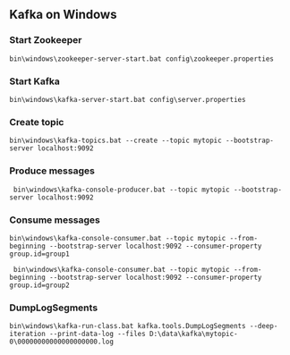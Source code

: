 ##  Kafka on Windows

### Start Zookeeper
```console
bin\windows\zookeeper-server-start.bat config\zookeeper.properties
```
### Start Kafka
```console
bin\windows\kafka-server-start.bat config\server.properties
```
### Create topic
```console
bin\windows\kafka-topics.bat --create --topic mytopic --bootstrap-server localhost:9092
```
### Produce messages
```console
 bin\windows\kafka-console-producer.bat --topic mytopic --bootstrap-server localhost:9092
 ```
### Consume messages 
 ```console
 bin\windows\kafka-console-consumer.bat --topic mytopic --from-beginning --bootstrap-server localhost:9092 --consumer-property group.id=group1
 ``` 
```console
 bin\windows\kafka-console-consumer.bat --topic mytopic --from-beginning --bootstrap-server localhost:9092 --consumer-property group.id=group2
 ```
### DumpLogSegments
 ```console
 bin\windows\kafka-run-class.bat kafka.tools.DumpLogSegments --deep-iteration --print-data-log --files D:\data\kafka\mytopic-0\00000000000000000000.log
```